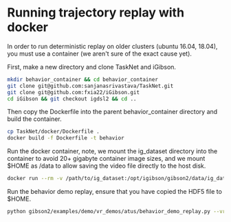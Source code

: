 # Running trajectory replay with docker

In order to run deterministic replay on older clusters (ubuntu 16.04, 18.04), you must use a container (we aren't sure of the exact cause yet).

First, make a new directory and clone TaskNet and iGibson.

```bash
mkdir behavior_container && cd behavior_container
git clone git@github.com:sanjanasrivastava/TaskNet.git
git clone git@github.com:fxia22/iGibson.git
cd iGibson && git checkout igdsl2 && cd ..
```

Then copy the Dockerfile into the parent behavior_container directory and build the container.

```bash
cp TaskNet/docker/Dockerfile .
docker build -f Dockerfile -t behavior
```

Run the docker container, note, we mount the ig_dataset directory into the container to avoid 20+ gigabyte container image sizes, and we mount $HOME as /data to allow saving the video file directly to the host disk.

```bash
docker run --rm -v /path/to/ig_dataset:/opt/igibson/gibson2/data/ig_dataset -v $HOME:/data -it behavior bash
```

Run the behavior demo replay, ensure that you have copied the HDF5 file to $HOME.

```bash
python gibson2/examples/demo/vr_demos/atus/behavior_demo_replay.py --vr_log_path /data/re-shelving_library_books_filtered_0_Rs_int_2021-03-15_22-03-11.hdf5 --frame_save_path /data/re-shelving_library_books_filtered_0_Rs_int_2021-03-15_22-03-11.mp4
```

